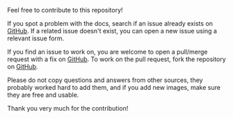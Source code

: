 Feel free to contribute to this repository!

If you spot a problem with the docs, search if an issue already exists on [GitHub](https://github.com/FJrodafo/CV/issues). If a related issue doesn't exist, you can open a new issue using a relevant issue form.

If you find an issue to work on, you are welcome to open a pull/merge request with a fix on [GitHub](https://github.com/FJrodafo/CV/pulls). To work on the pull request, fork the repository on [GitHub](https://github.com/FJrodafo/CV/forks).

Please do not copy questions and answers from other sources, they probably worked hard to add them, and if you add new images, make sure they are free and usable.

Thank you very much for the contribution!